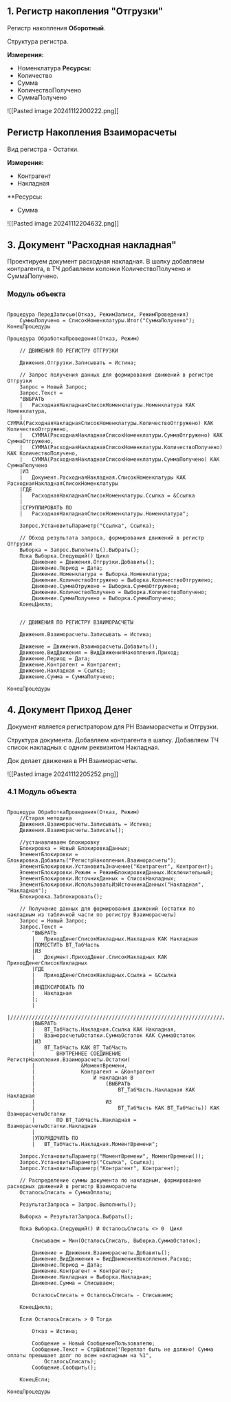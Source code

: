 ## 1.  Регистр накопления "Отгрузки"

Регистр накопления **Оборотный**. 

Структура регистра. 

**Измерения:** 
- Номенклатура
**Ресурсы:**
- Количество
- Сумма
- КоличествоПолучено
- СуммаПолучено

![[Pasted image 20241112200222.png]]


## Регистр Накопления Взаиморасчеты

Вид регистра  - Остатки.

**Измерения:**
- Контрагент
- Накладная

**Ресурсы:
- Сумма

![[Pasted image 20241112204632.png]]

## 3. Документ "Расходная накладная"

Проектируем документ расходная накладная.
В шапку добавляем контрагента, в ТЧ добавляем колонки КоличествоПолучено и СуммаПолучено.

### Модуль объекта

```1C

Процедура ПередЗаписью(Отказ, РежимЗаписи, РежимПроведения)
	СуммаПолучено = СписокНоменклатуры.Итог("СуммаПолучено");
КонецПроцедуры

Процедура ОбработкаПроведения(Отказ, Режим)

	// ДВИЖЕНИЯ ПО РЕГИСТРУ ОТГРУЗКИ
	
	Движения.Отгрузки.Записывать = Истина;
	
	// Запрос получения данных для формирования движений в регистре Отгрузки
	Запрос = Новый Запрос;
	Запрос.Текст =  
	"ВЫБРАТЬ
	|	РасходнаяНакладнаяСписокНоменклатуры.Номенклатура КАК Номенклатура,
	|	СУММА(РасходнаяНакладнаяСписокНоменклатуры.КоличествоОтгружено) КАК КоличествоОтгружено,
	|	СУММА(РасходнаяНакладнаяСписокНоменклатуры.СуммаОтгружено) КАК СуммаОтгружено,
	|	СУММА(РасходнаяНакладнаяСписокНоменклатуры.КоличествоПолучено) КАК КоличествоПолучено,
	|	СУММА(РасходнаяНакладнаяСписокНоменклатуры.СуммаПолучено) КАК СуммаПолучено
	|ИЗ
	|	Документ.РасходнаяНакладная.СписокНоменклатуры КАК РасходнаяНакладнаяСписокНоменклатуры
	|ГДЕ
	|	РасходнаяНакладнаяСписокНоменклатуры.Ссылка = &Ссылка
	|
	|СГРУППИРОВАТЬ ПО
	|	РасходнаяНакладнаяСписокНоменклатуры.Номенклатура";
	
	Запрос.УстановитьПараметр("Ссылка", Ссылка);
	
	// Обход результата запроса, формирования движений в регистр Отгрузки
	Выборка = Запрос.Выполнить().Выбрать();	
	Пока Выборка.Следующий() Цикл
		Движение = Движения.Отгрузки.Добавить();
		Движение.Период = Дата;
		Движение.Номенклатура = Выборка.Номенклатура;
		Движение.КоличествоОтгружено = Выборка.КоличествоОтгружено;
		Движение.СуммаОтружено = Выборка.СуммаОтгружено;
		Движение.КоличествоПолучено = Выборка.КоличествоПолучено;
		Движение.СуммаПолучено = Выборка.СуммаПолучено;
	КонецЦикла;

	
	// ДВИЖЕНИЯ ПО РЕГИСТРУ ВЗАИМОРАСЧЕТЫ
	
	Движения.Взаиморасчеты.Записывать = Истина;
	
	Движение = Движения.Взаиморасчеты.Добавить();
	Движение.ВидДвижения = ВидДвиженияНакопления.Приход;
	Движение.Период = Дата;
	Движение.Контрагент = Контрагент;	
	Движение.Накладная = Ссылка;
	Движение.Сумма = СуммаПолучено;
	
КонецПроцедуры

```

## 4. Документ Приход Денег

Документ является регистратором для РН Взаиморасчеты и Отгрузки.

Структура документа.
Добавляем контрагента в шапку.
Добавляем ТЧ список накладных с одним реквизитом Накладная.

Док делает движения в РН Взаиморасчеты.

![[Pasted image 20241112205252.png]]


### 4.1 Модуль объекта

```1C

Процедура ОбработкаПроведения(Отказ, Режим)
	//Старая методика
	Движения.Взаиморасчеты.Записывать = Истина;
	Движения.Взаиморасчеты.Записать();
	
	//устанавливаем блокировку
	Блокировка = Новый БлокировкаДанных;
	ЭлементБлокировки = Блокировка.Добавить("РегистрНакопления.Взаиморасчеты");
	ЭлементБлокировки.УстановитьЗначение("Контрагент", Контрагент);
	ЭлементБлокировки.Режим = РежимБлокировкиДанных.Исключительный;
	ЭлементБлокировки.ИсточникДанных = СписокНакладных;
	ЭлементБлокировки.ИспользоватьИзИсточникаДанных("Накладная", "Накладная");
	Блокировка.Заблокировать();	
	
	// Получение данных для формирования движений (остатки по накладным из табличной части по регистру Взаиморасчеты)
	Запрос = Новый Запрос;
	Запрос.Текст = 
		"ВЫБРАТЬ
		|	ПриходДенегСписокНакладных.Накладная КАК Накладная
		|ПОМЕСТИТЬ ВТ_ТабЧасть
		|ИЗ
		|	Документ.ПриходДенег.СписокНакладных КАК ПриходДенегСписокНакладных
		|ГДЕ
		|	ПриходДенегСписокНакладных.Ссылка = &Ссылка
		|
		|ИНДЕКСИРОВАТЬ ПО
		|	Накладная
		|;
		|
		|////////////////////////////////////////////////////////////////////////////////
		|ВЫБРАТЬ
		|	ВТ_ТабЧасть.Накладная.Ссылка КАК Накладная,
		|	ВзаморасчетыОстатки.СуммаОстаток КАК СуммаОстаток
		|ИЗ
		|	ВТ_ТабЧасть КАК ВТ_ТабЧасть
		|		ВНУТРЕННЕЕ СОЕДИНЕНИЕ РегистрНакопления.Взаиморасчеты.Остатки(
		|				&МоментВремени,
		|				Контрагент = &Контрагент
		|					И Накладная В
		|						(ВЫБРАТЬ
		|							ВТ_ТабЧасть.Накладная КАК Накладная
		|						ИЗ
		|							ВТ_ТабЧасть КАК ВТ_ТабЧасть)) КАК ВзаморасчетыОстатки
		|		ПО ВТ_ТабЧасть.Накладная = ВзаморасчетыОстатки.Накладная
		|
		|УПОРЯДОЧИТЬ ПО
		|	ВТ_ТабЧасть.Накладная.МоментВремени";
	
	Запрос.УстановитьПараметр("МоментВремени", МоментВремени());
	Запрос.УстановитьПараметр("Ссылка", Ссылка);
	Запрос.УстановитьПараметр("Контрагент", Контрагент);
	
	// Распределение суммы документа по накладным, формирование расходных движений в регистр Взаиморасчеты
	ОсталосьСписать = СуммаОплаты;
	
	РезультатЗапроса = Запрос.Выполнить();
	
	Выборка = РезультатЗапроса.Выбрать();
	
	Пока Выборка.Следующий() И ОсталосьСписать <> 0  Цикл
		
		Списываем = Мин(ОсталосьСписать, Выборка.СуммаОстаток);
		
		Движение = Движения.Взаиморасчеты.Добавить();
		Движение.ВидДвижения = ВидДвиженияНакопления.Расход;
		Движение.Период = Дата;
		Движение.Контрагент = Контрагент;
		Движение.Накладная = Выборка.Накладная;
		Движение.Сумма = Списываем;
		
		ОсталосьСписать = ОсталосьСписать - Списываем;
		
	КонецЦикла;
	
	Если ОсталосьСписать > 0 Тогда

		Отказ = Истина;
		
		Сообщение = Новый СообщениеПользователю;
		Сообщение.Текст = СтрШаблон("Переплат быть не должно! Сумма оплаты превышает долг по всем накладным на %1", 
			ОсталосьСписать);
		Сообщение.Сообщить();
		
	КонецЕсли;
	
КонецПроцедуры

```


